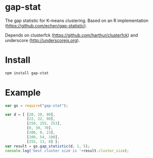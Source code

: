 gap-stat
========

The gap statistic for K-means clustering.  Based on an R implementation
(https://github.com/echen/gap-statistic).

Depends on clusterfck (https://github.com/harthur/clusterfck) and
underscore (http://underscorejs.org).

# Install
```bash
npm install gap-stat
```

# Example

```javascript
var gs = require("gap-stat");

var d = [ [20, 20, 80],
          [22, 22, 90],
          [250, 255, 253],
          [0, 30, 70],
          [200, 0, 23],
          [100, 54, 100],
          [255, 13, 8] ];
var result = gs.gap_statistic(d, 1, 5);
console.log('best cluster size is '+result.cluster_size);

```

